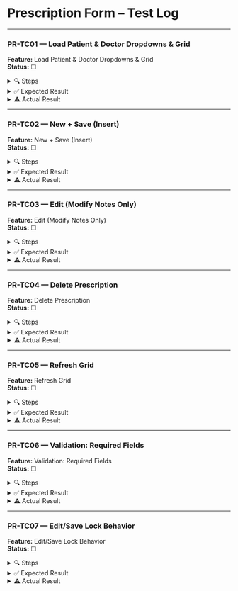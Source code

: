 ﻿# Prescription Form – Test Log

---

### PR-TC01 — Load Patient & Doctor Dropdowns & Grid

**Feature:** Load Patient & Doctor Dropdowns & Grid  
**Status:** ☐

<details>
<summary>🔍 Steps</summary>

1. Launch app, log in.  
2. Click **Prescriptions** in left nav.  
3. Observe:  
   - `cbPatient` shows all patients.  
   - `cbDoctor` shows all doctors.  
   - DataGrid lists prescriptions with columns: ID, PatientFullName, DoctorFullName, PrescriptionDate, Medication, Dosage, Frequency, Duration, Notes.
</details>

<details>
<summary>✅ Expected Result</summary>

- Both dropdowns are populated.  
- DataGrid shows all prescriptions with correct joined fields.
</details>

<details>
<summary>⚠️ Actual Result</summary>

*Fill after test run…*  
</details>

---

### PR-TC02 — New + Save (Insert)

**Feature:** New + Save (Insert)  
**Status:** ☐

<details>
<summary>🔍 Steps</summary>

1. Click **New**.  
2. Select:  
   - Patient = “Jane Smith”  
   - Doctor  = “Dr. Jones”  
3. Pick today’s date in `dpPrescriptionDate`.  
4. Enter:  
   - Medication = “Ibuprofen”  
   - Dosage     = “200 mg”  
   - Frequency  = “Twice a day”  
   - Duration   = “5 days”  
   - Notes      = “Take with food.”  
5. Click **Save**.
</details>

<details>
<summary>✅ Expected Result</summary>

- Message: “New prescription added.”  
- After “OK,” DataGrid reloads. Top row shows correct Patient, Doctor, Date, Medication, Dosage, Frequency, Duration, Notes.
</details>

<details>
<summary>⚠️ Actual Result</summary>

*Fill after test run…*  
</details>

---

### PR-TC03 — Edit (Modify Notes Only)

**Feature:** Edit (Modify Notes Only)  
**Status:** ☐

<details>
<summary>🔍 Steps</summary>

1. Select the row added in PR-TC02.  
2. Click **Edit**.  
3. Change **Notes** to “Take with food thrice daily.”  
4. Click **Save**.
</details>

<details>
<summary>✅ Expected Result</summary>

- Message: “Prescription updated.”  
- After reload, that row’s Notes changes accordingly.
</details>

<details>
<summary>⚠️ Actual Result</summary>

*Fill after test run…*  
</details>

---

### PR-TC04 — Delete Prescription

**Feature:** Delete Prescription  
**Status:** ☐

<details>
<summary>🔍 Steps</summary>

1. Select the row from PR-TC02/03.  
2. Click **Delete**.  
3. Confirm **Yes**.
</details>

<details>
<summary>✅ Expected Result</summary>

- Message: “Prescription deleted.”  
- After “OK,” that row disappears from DataGrid.
</details>

<details>
<summary>⚠️ Actual Result</summary>

*Fill after test run…*  
</details>

---

### PR-TC05 — Refresh Grid

**Feature:** Refresh Grid  
**Status:** ☐

<details>
<summary>🔍 Steps</summary>

1. Click **Refresh** (no row selected).
</details>

<details>
<summary>✅ Expected Result</summary>

- DataGrid reloads, showing all current prescriptions.
</details>

<details>
<summary>⚠️ Actual Result</summary>

*Fill after test run…*  
</details>

---

### PR-TC06 — Validation: Required Fields

**Feature:** Validation: Required Fields  
**Status:** ☐

<details>
<summary>🔍 Steps</summary>

1. Click **New**.  
2. Leave required fields blank (Patient, Doctor, Date, Medication, Dosage, Frequency, Duration).  
3. Click **Save**.
</details>

<details>
<summary>✅ Expected Result</summary>

- Warning: “Please fill in all required fields (Patient, Doctor, Date, Medication, Dosage, Frequency, Duration).”  
- No new prescription is inserted.
</details>

<details>
<summary>⚠️ Actual Result</summary>

*Fill after test run…*  
</details>

---

### PR-TC07 — Edit/Save Lock Behavior

**Feature:** Edit/Save Lock Behavior  
**Status:** ☐

<details>
<summary>🔍 Steps</summary>

1. Select an existing prescription row.  
2. Click **Edit**.  
3. Verify **New** and **Refresh** remain disabled while editing.  
4. Click **Save**.
</details>

<details>
<summary>✅ Expected Result</summary>

- While editing, **New** and **Refresh** remain disabled; after **Save**, both become enabled again.
</details>

<details>
<summary>⚠️ Actual Result</summary>

*Fill after test run…*  
</details>
